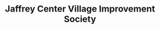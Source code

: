---
layout: repo
title: "Jaffrey Center Village Improvement Society"
id: 5843
permalink: repos/5843/
---